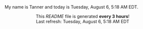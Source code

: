 My name is Tanner and today is Tuesday, August 6, 5:18 AM EDT.

<p align="center">This <i>README</i> file is generated <b>every 3 hours</b>!</br>Last refresh: Tuesday, August 6, 5:18 AM EDT<br /></p>
